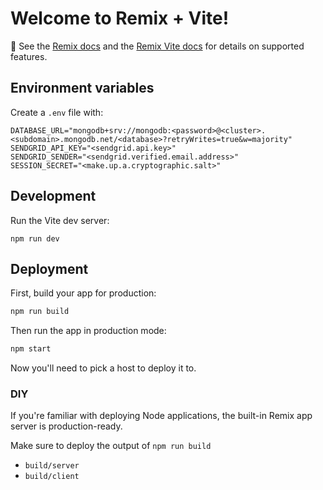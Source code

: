 # Welcome to Remix + Vite!

📖 See the [Remix docs](https://remix.run/docs) and the [Remix Vite docs](https://remix.run/docs/en/main/guides/vite) for details on supported features.

## Environment variables

Create a `.env` file with:

```
DATABASE_URL="mongodb+srv://mongodb:<password>@<cluster>.<subdomain>.mongodb.net/<database>?retryWrites=true&w=majority"
SENDGRID_API_KEY="<sendgrid.api.key>"
SENDGRID_SENDER="<sendgrid.verified.email.address>"
SESSION_SECRET="<make.up.a.cryptographic.salt>"
```

## Development

Run the Vite dev server:

```shellscript
npm run dev
```

## Deployment

First, build your app for production:

```sh
npm run build
```

Then run the app in production mode:

```sh
npm start
```

Now you'll need to pick a host to deploy it to.

### DIY

If you're familiar with deploying Node applications, the built-in Remix app server is production-ready.

Make sure to deploy the output of `npm run build`

- `build/server`
- `build/client`
